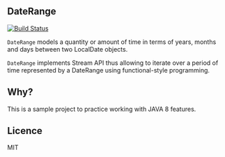 ## DateRange

[![Build Status](https://travis-ci.org/jevzee/daterange.svg?branch=master)](https://travis-ci.org/jevzee/daterange)

`DateRange` models a quantity or amount of time in terms of years, months and days between two LocalDate objects.

`DateRange` implements Stream API thus allowing to iterate over a period of time represented by a DateRange using functional-style programming.



## Why?

This is a sample project to practice working with JAVA 8 features.


## Licence

MIT
